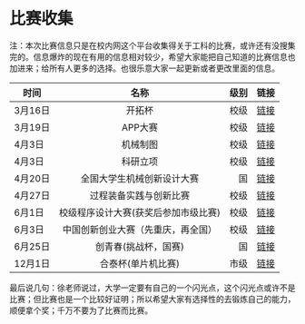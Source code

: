 # 比赛收集
注：本次比赛信息只是在校内网这个平台收集得关于工科的比赛，或许还有没搜集完的。信息爆炸的现在有用的信息相对较少，希望大家能把自己知道的比赛信息也加进来；给所有人更多的选择。也很乐意大家一起更新或者更改里面的信息。

| 时间          | 名称          |级别   |链接     |
| ------------- |:-------------:| -----:|--------:|
| 3月16日       | 开拓杯        |校级   | [链接](http://news.cqut.edu.cn/Article/Detail/a6866ad6-512f-4c3e-be5d-20f83f257ac3)      |
| 3月19日       | APP大赛       |校级   | [链接](http://news.cqut.edu.cn/Article/Detail/b629738f-ed0b-4377-94ed-a2d9b6c58ca8)      |
| 4月3日        | 机械制图      | 校级  | [链接](http://news.cqut.edu.cn/Article/Detail/88d3db28-d1d6-48a9-9d25-77cc492777ac)      |
| 4月3日        | 科研立项      | 校级  | [链接](http://news.cqut.edu.cn/Article/Detail/f9607096-26ba-45c5-8079-2eeefcea46c6)      |
| 4月20日        | 全国大学生机械创新设计大赛|国|[链接](http://news.cqut.edu.cn/Article/Detail/88d3db28-d1d6-48a9-9d25-77cc492777ac)|
| 4月27日       | 过程装备实践与创新比赛|校级| [链接](http://news.cqut.edu.cn/Article/Detail/c960e585-8217-4808-8c9c-02f122959ab3) |
| 6月1日|校级程序设计大赛(获奖后参加市级比赛)|校级|[链接](http://news.cqut.edu.cn/Article/Detail/88d3db28-d1d6-48a9-9d25-77cc492777ac)|
| 6月3日        |中国创新创业大赛（先重庆，再全国）|校级| [链接](http://www.cxcyds.com/)|
| 6月25日       | 创青春(挑战杯，国赛)| 国  | [链接](http://news.cqut.edu.cn/Article/Detail/6c4fa3d6-ebaa-44f1-82b9-9b6cf5cdb188)|
| 12月1日       | 合泰杯(单片机比赛)| 市级  | [链接](http://news.cqut.edu.cn/Article/Detail/362cc616-bccc-4ba2-aa78-e98cf02b2a90)      |




最后说几句：徐老师说过，大学一定要有自己的一个闪光点，这个闪光点或许不是比赛；但比赛也是一个比较好证明；所以希望大家有选择性的去锻炼自己的能力，顺便拿个奖；千万不要为了比赛而比赛。
